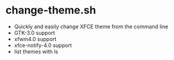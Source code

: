 # change-theme.sh
* Quickly and easily change XFCE theme from the command line<br>
* GTK-3.0 support<br>
* xfwm4.0 support<br>
* xfce-notify-4.0 support<br>
* list themes with ls
